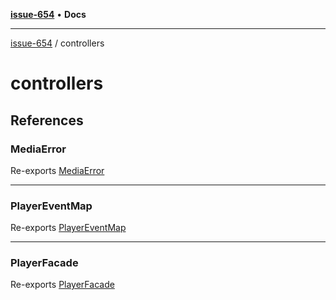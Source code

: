 [**issue-654**](README.md) • **Docs**

***

[issue-654](README.md) / controllers

# controllers

## References

### MediaError

Re-exports [MediaError](controllers-MainController-Interface-MediaError.md)

***

### PlayerEventMap

Re-exports [PlayerEventMap](controllers-MainController-Interface-PlayerEventMap.md)

***

### PlayerFacade

Re-exports [PlayerFacade](controllers-MainController-Interface-PlayerFacade.md)
